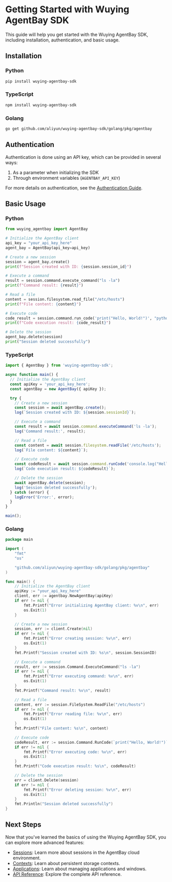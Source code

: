 # Getting Started with Wuying AgentBay SDK

This guide will help you get started with the Wuying AgentBay SDK, including installation, authentication, and basic usage.

## Installation

### Python

```bash
pip install wuying-agentbay-sdk
```

### TypeScript

```bash
npm install wuying-agentbay-sdk
```

### Golang

```bash
go get github.com/aliyun/wuying-agentbay-sdk/golang/pkg/agentbay
```

## Authentication

Authentication is done using an API key, which can be provided in several ways:

1. As a parameter when initializing the SDK
2. Through environment variables (`AGENTBAY_API_KEY`)

For more details on authentication, see the [Authentication Guide](guides/authentication.md).

## Basic Usage

### Python

```python
from wuying_agentbay import AgentBay

# Initialize the AgentBay client
api_key = "your_api_key_here"
agent_bay = AgentBay(api_key=api_key)

# Create a new session
session = agent_bay.create()
print(f"Session created with ID: {session.session_id}")

# Execute a command
result = session.command.execute_command("ls -la")
print(f"Command result: {result}")

# Read a file
content = session.filesystem.read_file("/etc/hosts")
print(f"File content: {content}")

# Execute code
code_result = session.command.run_code('print("Hello, World!")', "python")
print(f"Code execution result: {code_result}")

# Delete the session
agent_bay.delete(session)
print("Session deleted successfully")
```

### TypeScript

```typescript
import { AgentBay } from 'wuying-agentbay-sdk';

async function main() {
  // Initialize the AgentBay client
  const apiKey = 'your_api_key_here';
  const agentBay = new AgentBay({ apiKey });

  try {
    // Create a new session
    const session = await agentBay.create();
    log(`Session created with ID: ${session.sessionId}`);

    // Execute a command
    const result = await session.command.executeCommand('ls -la');
    log('Command result:', result);

    // Read a file
    const content = await session.filesystem.readFile('/etc/hosts');
    log(`File content: ${content}`);

    // Execute code
    const codeResult = await session.command.runCode('console.log("Hello, World!");', 'javascript');
    log(`Code execution result: ${codeResult}`);

    // Delete the session
    await agentBay.delete(session);
    log('Session deleted successfully');
  } catch (error) {
    logError('Error:', error);
  }
}

main();
```

### Golang

```go
package main

import (
	"fmt"
	"os"

	"github.com/aliyun/wuying-agentbay-sdk/golang/pkg/agentbay"
)

func main() {
	// Initialize the AgentBay client
	apiKey := "your_api_key_here"
	client, err := agentbay.NewAgentBay(apiKey)
	if err != nil {
		fmt.Printf("Error initializing AgentBay client: %v\n", err)
		os.Exit(1)
	}

	// Create a new session
	session, err := client.Create(nil)
	if err != nil {
		fmt.Printf("Error creating session: %v\n", err)
		os.Exit(1)
	}
	fmt.Printf("Session created with ID: %s\n", session.SessionID)

    // Execute a command
    result, err := session.Command.ExecuteCommand("ls -la")
    if err != nil {
        fmt.Printf("Error executing command: %v\n", err)
        os.Exit(1)
    }
    fmt.Printf("Command result: %v\n", result)

    // Read a file
    content, err := session.FileSystem.ReadFile("/etc/hosts")
    if err != nil {
        fmt.Printf("Error reading file: %v\n", err)
        os.Exit(1)
    }
    fmt.Printf("File content: %s\n", content)

    // Execute code
    codeResult, err := session.Command.RunCode(`print("Hello, World!")`, "python")
    if err != nil {
        fmt.Printf("Error executing code: %v\n", err)
        os.Exit(1)
    }
    fmt.Printf("Code execution result: %s\n", codeResult)

	// Delete the session
	err = client.Delete(session)
	if err != nil {
		fmt.Printf("Error deleting session: %v\n", err)
		os.Exit(1)
	}
	fmt.Println("Session deleted successfully")
}
```

## Next Steps

Now that you've learned the basics of using the Wuying AgentBay SDK, you can explore more advanced features:

- [Sessions](concepts/sessions.md): Learn more about sessions in the AgentBay cloud environment.
- [Contexts](concepts/contexts.md): Learn about persistent storage contexts.
- [Applications](concepts/applications.md): Learn about managing applications and windows.
- [API Reference](api-reference/agentbay.md): Explore the complete API reference.
